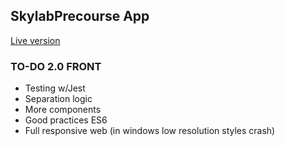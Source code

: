 ## SkylabPrecourse App

[Live version](http://prepskylab.surge.sh/)

### TO-DO 2.0 FRONT

- Testing w/Jest
- Separation logic
- More components
- Good practices ES6
- Full responsive web (in windows low resolution styles crash)